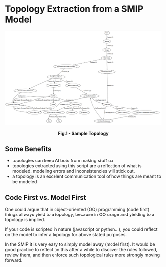 # Topology Extraction from a SMIP Model


![Sample](./media/04_Sample_Topology.png)
<p align = "center"><b>Fig.1 - Sample Topology</b></p>

## Some Benefits

- topologies can keep AI bots from making stuff up
- topologies extracted using this script are a reflection of what is modeled. modeling errors and inconsistencies will stick out.
- a topology is an excelent communication tool of how things are meant to be modeled

## Code First vs. Model First

One could argue that in object-oriented (OO) programming (code first) things allways yield to a topology, because in OO usage and yielding to a topology is implied.

If your code is scripted in nature (javascript or python...), you could reflect on the model to infer a topology for above stated purposes.

In the SMIP it is very easy to simply model away (model first). It would be good practice to reflect on this after a while to discover the rules followed, review them, and then enforce such topological rules more strongly moving forward.